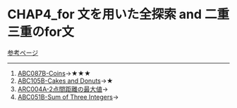 # CHAP4_for 文を用いた全探索 and 二重三重のfor文

[参考ページ](http://bit.ly/2W0Z9UB)

---

1. [ABC087B-Coins](https://atcoder.jp/contests/abc087/tasks/abc087_b)→★★★
1. [ABC105B-Cakes and Donuts](https://atcoder.jp/contests/abc105/tasks/abc105_b)→★
1. [ARC004A-2点間距離の最大値](https://atcoder.jp/contests/arc004/tasks/arc004_1)→
1. [ABC051B-Sum of Three Integers](https://atcoder.jp/contests/abc051/tasks/abc051_b)→
